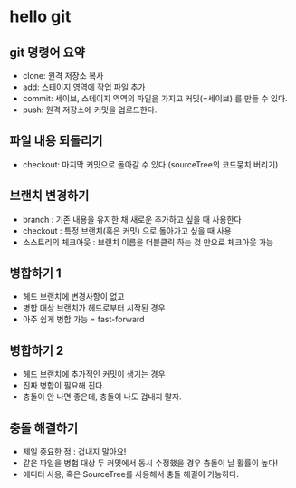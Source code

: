 # hello git

## git 명령어 요약

- clone: 원격 저장소 복사
- add: 스테이지 영역에 작업 파일 추가
- commit: 세이브, 스테이지 역역의 파일을 가지고 커밋(=세이브) 를 만들 수 있다.
- push:  원격 저장소에 커밋을 업로드한다.

## 파일 내용 되돌리기
- checkout: 마지막 커밋으로 돌아갈 수 있다.(sourceTree의 코드뭉치 버리기)

## 브랜치 변경하기
- branch : 기존 내용을 유지한 채 새로운 추가하고 싶을 때 사용한다
- checkout : 특정 브랜치(혹은 커밋) 으로 돌아가고 싶을 때 사용
- 소스트리의 체크아웃 : 브랜치 이름을 더블클릭 하는 것 만으로 체크아웃 가능

## 병합하기 1

- 헤드 브랜치에 변경사항이 없고
- 병합 대상 브랜치가 헤드로부터 시작된 경우
- 아주 쉽게 병합 가능 = fast-forward

## 병합하기 2

- 헤드 브랜치에 추가적인 커밋이 생기는 경우 
- 진짜 병합이 필요해 진다.
- 충돌이 안 나면 좋은데, 충돌이 나도 겁내지 말자.

## 충돌 해결하기
- 제일 중요한 점 : 겁내지 말아요!
- 같은 파일을 병헙 대상 두 커밋에서 동시 수정했을 경우 충돌이 날 활률이 높다!
- 에디터 사용, 혹은 SourceTree를 사용해서 충돌 해결이 가능하다.
